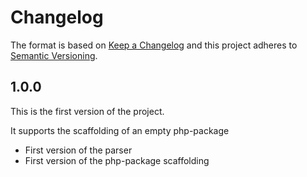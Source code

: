 # Changelog

The format is based on [Keep a Changelog](http://keepachangelog.com/)
and this project adheres to [Semantic Versioning](http://semver.org/).

## 1.0.0
This is the first version of the project.

It supports the scaffolding of an empty php-package

- First version of the parser
- First version of the php-package scaffolding

